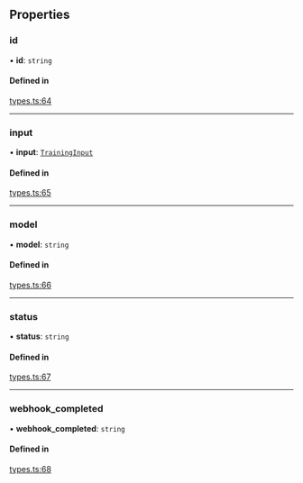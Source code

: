 ## Properties

### id

• **id**: `string`

#### Defined in

[types.ts:64](https://github.com/transitive-bullshit/replicate-api/blob/0dee73c/src/types.ts#L64)

___

### input

• **input**: [`TrainingInput`](TrainingInput.md)

#### Defined in

[types.ts:65](https://github.com/transitive-bullshit/replicate-api/blob/0dee73c/src/types.ts#L65)

___

### model

• **model**: `string`

#### Defined in

[types.ts:66](https://github.com/transitive-bullshit/replicate-api/blob/0dee73c/src/types.ts#L66)

___

### status

• **status**: `string`

#### Defined in

[types.ts:67](https://github.com/transitive-bullshit/replicate-api/blob/0dee73c/src/types.ts#L67)

___

### webhook\_completed

• **webhook\_completed**: `string`

#### Defined in

[types.ts:68](https://github.com/transitive-bullshit/replicate-api/blob/0dee73c/src/types.ts#L68)

